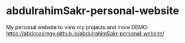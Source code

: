 # abdulrahimSakr-personal-website
My personal website to view my projects and more
DEMO: https://abdosakregy.github.io/abdulrahimSakr-personal-website/

